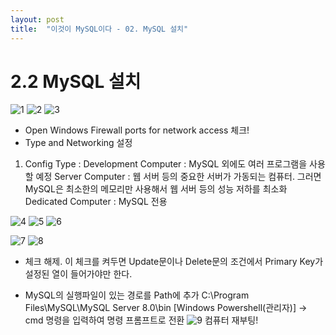 ```yaml
---
layout: post
title:  "이것이 MySQL이다 - 02. MySQL 설치"
---
```


# 2.2 MySQL 설치
![1](https://user-images.githubusercontent.com/86064022/124289727-987afa00-db8d-11eb-8f60-6e0a8fda01cb.PNG)
![2](https://user-images.githubusercontent.com/86064022/124289807-afb9e780-db8d-11eb-919e-f828848bc82b.PNG)
![3](https://user-images.githubusercontent.com/86064022/124289865-be080380-db8d-11eb-9b62-3baf2fe26918.PNG)
- Open Windows Firewall ports for network access 체크!
- Type and Networking 설정
1) Config Type :
Development Computer : MySQL 외에도 여러 프로그램을 사용할 예정
Server Computer : 웹 서버 등의 중요한 서버가 가동되는 컴퓨터. 그러면 MySQL은 최소한의 메모리만 사용해서 웹 서버 등의 성능 저하를 최소화
Dedicated Computer : MySQL 전용

![4](https://user-images.githubusercontent.com/86064022/124290434-6322dc00-db8e-11eb-8774-1352740601de.PNG)
![5](https://user-images.githubusercontent.com/86064022/124290452-66b66300-db8e-11eb-9090-b2a6257cd812.PNG)
![6](https://user-images.githubusercontent.com/86064022/124290512-77ff6f80-db8e-11eb-94a7-01afdca115d7.PNG)

![7](https://user-images.githubusercontent.com/86064022/124291921-0b857000-db90-11eb-920c-8b878741b61a.png)
![8](https://user-images.githubusercontent.com/86064022/124292226-4d161b00-db90-11eb-8c0b-d00181c722fc.PNG)
- <Safe Updates> 체크 해제. 이 체크를 켜두면 Update문이나 Delete문의 조건에서 Primary Key가 설정된 열이 들어가야만 한다.

- MySQL의 실행파일이 있는 경로를 Path에 추가
C:\Program Files\MySQL\MySQL Server 8.0\bin
[Windows Powershell(관리자)] -> cmd 명령을 입력하여 명령 프롬프트로 전환
![9](https://user-images.githubusercontent.com/86064022/124292956-1ab8ed80-db91-11eb-9116-5a911162a421.PNG)
컴퓨터 재부팅!
  
